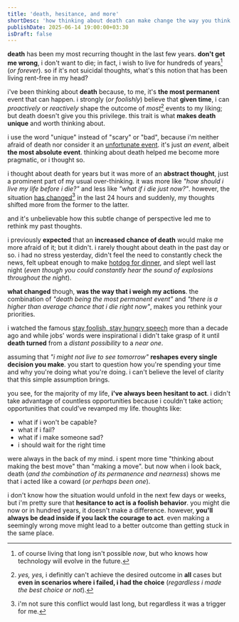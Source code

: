 ```yaml
---
title: 'death, hesitance, and more'
shortDesc: 'how thinking about death can make change the way you think'
publishDate: 2025-06-14 19:00:00+03:30
isDraft: false
---
```


**death** has been my most recurring thought in the last few years.
**don't get me wrong**, i don't want to die; in fact, i wish to live for hundreds of years[^1] (_or forever_). so if it's
not suicidal thoughts, what's this notion that has been living rent-free in my head?

i've been thinking about **death** because, to me, it's **the most permanent** event that can
happen. i strongly (_or foolishly_) believe that **given time**, i can _proactively_ or _reactively_ shape the outcome of _most_[^2] events
to my liking; but death doesn't give you this privilege. this trait is what **makes death unique** and worth thinking about.

i use the word "unique" instead of "scary" or "bad", because i'm neither afraid of death nor consider it an [unfortunate
event](https://rintintin.colorado.edu/~vancecd/phil150/Nagel.pdf). it's just _an event_, albeit **the most absolute event**.
thinking about death helped me become more pragmatic, or i thought so.

i thought about death for years but it was more of an **abstract thought**, just a prominent part of my usual over-thinking.
it was more like _"how should i live my life before i die?"_ and less like _"what if i die just now?"_.
however, the situation [has changed](https://www.cnn.com/world/live-news/israel-iran-strikes-news-06-14-25)[^3] in the last 24 hours and suddenly,
my thoughts shifted more from the former to the latter.

and it's unbelievable how this subtle change of perspective led me to rethink my past thoughts.

i previously **expected** that an **increased chance of death** would make me more afraid of it; but it didn't. i rarely thought
about death in the past day or so. i had no stress yesterday, didn't feel the need to constantly check the news, felt upbeat enough to make
[hotdog for dinner](https://alireza.es/favorite-hotdog), and slept well last night (_even though you could constantly hear the sound of explosions throughout the night_).

**what changed** though, **was the way that i weigh my actions**. the combination of _"death being the most permanent event"_ and _"there
is a higher than average chance that i die right now"_, makes you rethink your priorities.

i watched the famous [stay foolish, stay hungry speech](https://stevejobsarchive.com/exhibits/stay-hungry-stay-foolish)
more than a decade ago and while jobs' words were inspirational i didn't take grasp of it until **death turned** from a _distant
possibility_ to a _near one_.

assuming that _"i might not live to see tomorrow"_ **reshapes every single decision you make**. you start to question how
you're spending your time and why you're doing what you're doing. i can't believe the level of clarity that this simple
assumption brings.

you see, for the majority of my life, **i've always been hesitant to act**. i didn't take advantage of countless opportunities
because i couldn't take action; opportunities that could've revamped my life. thoughts like:

- what if i won't be capable?
- what if i fail?
- what if i make someone sad?
- i should wait for the right time

were always in the back of my mind. i spent more time "thinking about making the best move" than "making a move". but now when
i look back, death (_and the combination of its permanence and nearness_) shows me that i acted like a coward (_or perhaps been one_).

i don't know how the situation would unfold in the next few days or weeks, but i'm pretty sure that **hesitance to act is a
foolish behavior**. you might die now or in hundred years, it doesn't make a difference. however, **you'll always be dead inside
if you lack the courage to act**. even making a seemingly wrong move might lead to a better outcome than getting stuck in the same place.

[^1]: of course living that long isn't possible _now_, but who knows how technology will evolve in the future.
[^2]:
    _yes, yes,_ i definitly can't achieve the desired outcome in **all** cases but **even in scenarios where i failed, i had the
    choice** (_regardless i made the best choice or not_).

[^3]: i'm not sure this conflict would last long, but regardless it was a trigger for me.
